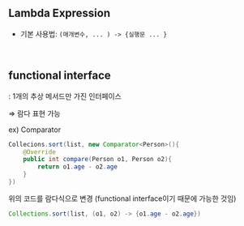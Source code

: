## Lambda Expression

- 기본 사용법: `(매개변수, ... ) -> {실행문 ... }`

<br>

## functional interface

: 1개의 추상 메서드만 가진 인터페이스

⇒ 람다 표현 가능

ex) Comparator

```java
Collecions.sort(list, new Comparator<Person>(){
	@Override
	public int compare(Person o1, Person o2){
		return o1.age - o2.age
	}
})
```

위의 코드를 람다식으로 변경 (functional interface이기 때문에 가능한 것임)

```java
Collections.sort(list, (o1, o2) -> {o1.age - o2.age})
```